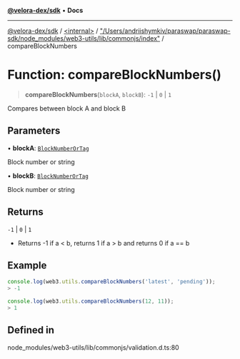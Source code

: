 [**@velora-dex/sdk**](../../../../README.md) • **Docs**

***

[@velora-dex/sdk](../../../../globals.md) / [\<internal\>](../../../README.md) / ["/Users/andriishymkiv/paraswap/paraswap-sdk/node\_modules/web3-utils/lib/commonjs/index"](../README.md) / compareBlockNumbers

# Function: compareBlockNumbers()

> **compareBlockNumbers**(`blockA`, `blockB`): `-1` \| `0` \| `1`

Compares between block A and block B

## Parameters

• **blockA**: [`BlockNumberOrTag`](../../../type-aliases/BlockNumberOrTag.md)

Block number or string

• **blockB**: [`BlockNumberOrTag`](../../../type-aliases/BlockNumberOrTag.md)

Block number or string

## Returns

`-1` \| `0` \| `1`

- Returns -1 if a \< b, returns 1 if a \> b and returns 0 if a == b

## Example

```ts
console.log(web3.utils.compareBlockNumbers('latest', 'pending'));
> -1

console.log(web3.utils.compareBlockNumbers(12, 11));
> 1
```

## Defined in

node\_modules/web3-utils/lib/commonjs/validation.d.ts:80
